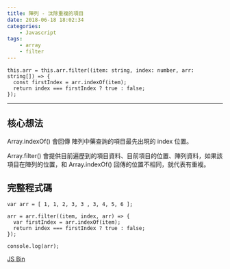 ```yaml
---
title: 陣列 - 汰除重複的項目
date: 2018-06-18 18:02:34
categories:
    - Javascript
tags:
    - array
    - filter
---
```


```
this.arr = this.arr.filter((item: string, index: number, arr: string[]) => {
  const firstIndex = arr.indexOf(item);
  return index === firstIndex ? true : false;
});
```

<!--more-->

---

## 核心想法

Array.indexOf() 會回傳 陣列中藥查詢的項目最先出現的 index 位置。

Array.filter() 會提供目前遍歷到的項目資料、目前項目的位置、陣列資料，如果該項目在陣列的位置，和 Array.indexOf() 回傳的位置不相同，就代表有重複。

## 完整程式碼

```
var arr = [ 1, 1, 2, 3, 3 , 3, 4, 5, 6 ];

arr = arr.filter((item, index, arr) => {
  var firstIndex = arr.indexOf(item);
  return index === firstIndex ? true : false;
});

console.log(arr);
```

[JS Bin](http://jsbin.com/bakeqed/1/edit?html,js,output)